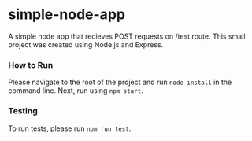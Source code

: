 # simple-node-app

A simple node app that recieves POST requests on /test route. This small project was created using Node.js and Express.

### How to Run

Please navigate to the root of the project and run `node install` in the command line.
Next, run using `npm start`.

### Testing

To run tests, please run `npm run test`.
